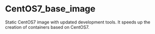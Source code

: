 # CentOS7_base_image
Static CentOS7 image with updated development tools. It speeds up the creation of containers based on CentOS7. 
